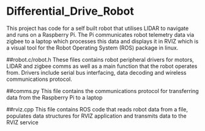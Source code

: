 # Differential_Drive_Robot
This project has code for a self built robot that utilises LIDAR to navigate and runs on a Raspberry Pi. The Pi communicates robot telemetry data via zigbee to a laptop which processes this data and displays it in RVIZ which is a visual tool for the Robot Operating System (ROS) package in linux.

##robot.c/robot.h
These files contains robot peripheral drivers for motors, LIDAR and zigbee comms as well as a main function that the robot operates from. Drivers include serial bus interfacing, data decoding and wireless communications protocol.

##comms.py
This file contains the communications protocol for transferring data from the Raspberry Pi to a laptop

##rviz.cpp
This file contains ROS code that reads robot data from a file, populates data structures for RVIZ application and	transmits data to the RVIZ service
